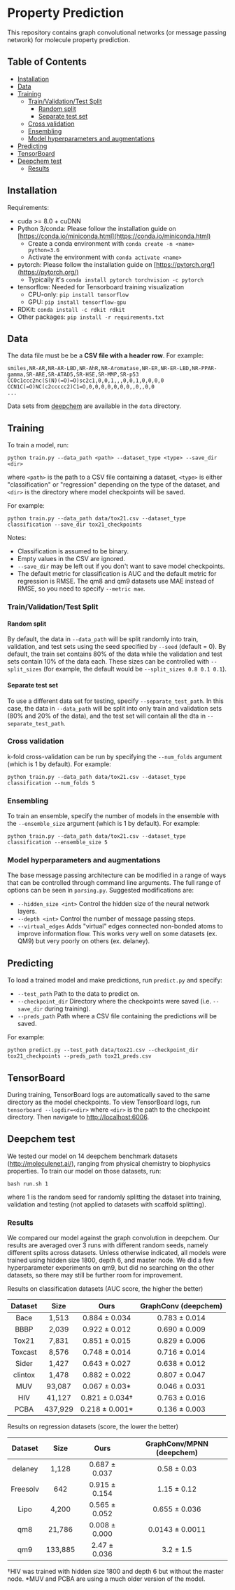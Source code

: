 # Property Prediction
This repository contains graph convolutional networks (or message passing network) for molecule property prediction.

## Table of Contents

* [Installation](#installation)
* [Data](#data)
* [Training](#training)
  + [Train/Validation/Test Split](#train-validation-test-split)
    - [Random split](#random-split)
    - [Separate test set](#separate-test-set)
  + [Cross validation](#cross-validation)
  + [Ensembling](#ensembling)
  + [Model hyperparameters and augmentations](#model-hyperparameters-and-augmentations)
* [Predicting](#predicting)
* [TensorBoard](#tensorboard)
* [Deepchem test](#deepchem-test)
  + [Results](#results)

## Installation
Requirements:
 * cuda >= 8.0 + cuDNN
 * Python 3/conda: Please follow the installation guide on [https://conda.io/miniconda.html](https://conda.io/miniconda.html)
   * Create a conda environment with `conda create -n <name> python=3.6`
   * Activate the environment with `conda activate <name>`
 * pytorch: Please follow the installation guide on [https://pytorch.org/](https://pytorch.org/)
   * Typically it's `conda install pytorch torchvision -c pytorch`
 * tensorflow: Needed for Tensorboard training visualization
   * CPU-only: `pip install tensorflow`
   * GPU: `pip install tensorflow-gpu`
 * RDKit: `conda install -c rdkit rdkit`
 * Other packages: `pip install -r requirements.txt`

## Data

The data file must be be a **CSV file with a header row**. For example:
```
smiles,NR-AR,NR-AR-LBD,NR-AhR,NR-Aromatase,NR-ER,NR-ER-LBD,NR-PPAR-gamma,SR-ARE,SR-ATAD5,SR-HSE,SR-MMP,SR-p53
CCOc1ccc2nc(S(N)(=O)=O)sc2c1,0,0,1,,,0,0,1,0,0,0,0
CCN1C(=O)NC(c2ccccc2)C1=O,0,0,0,0,0,0,0,,0,,0,0
...
```
Data sets from [deepchem](http://moleculenet.ai/) are available in the `data` directory.

## Training

To train a model, run:
```
python train.py --data_path <path> --dataset_type <type> --save_dir <dir>
```
where `<path>` is the path to a CSV file containing a dataset, `<type>` is either "classification" or "regression" depending on the type of the dataset, and `<dir>` is the directory where model checkpoints will be saved.

For example:
```
python train.py --data_path data/tox21.csv --dataset_type classification --save_dir tox21_checkpoints
```

Notes:
* Classification is assumed to be binary.
* Empty values in the CSV are ignored.
* `--save_dir` may be left out if you don't want to save model checkpoints.
* The default metric for classification is AUC and the default metric for regression is RMSE. The qm8 and qm9 datasets use MAE instead of RMSE, so you need to specify `--metric mae`.

### Train/Validation/Test Split

#### Random split

By default, the data in `--data_path` will be split randomly into train, validation, and test sets using the seed specified by `--seed` (default = 0). By default, the train set contains 80% of the data while the validation and test sets contain 10% of the data each. These sizes can be controlled with `--split_sizes` (for example, the default would be `--split_sizes 0.8 0.1 0.1`).

#### Separate test set

To use a different data set for testing, specify `--separate_test_path`. In this case, the data in `--data_path` will be split into only train and validation sets (80% and 20% of the data), and the test set will contain all the dta in `--separate_test_path`.

### Cross validation

k-fold cross-validation can be run by specifying the `--num_folds` argument (which is 1 by default). For example:
```
python train.py --data_path data/tox21.csv --dataset_type classification --num_folds 5
```

### Ensembling

To train an ensemble, specify the number of models in the ensemble with the `--ensemble_size` argument (which is 1 by default). For example:
```
python train.py --data_path data/tox21.csv --dataset_type classification --ensemble_size 5
```

### Model hyperparameters and augmentations

The base message passing architecture can be modified in a range of ways that can be controlled through command line arguments. The full range of options can be seen in `parsing.py`. Suggested modifications are:
* `--hidden_size <int>` Control the hidden size of the neural network layers.
* `--depth <int>` Control the number of message passing steps.
* `--virtual_edges` Adds "virtual" edges connected non-bonded atoms to improve information flow. This works very well on some datasets (ex. QM9) but very poorly on others (ex. delaney).

## Predicting

To load a trained model and make predictions, run `predict.py` and specify:
* `--test_path` Path to the data to predict on.
* `--checkpoint_dir` Directory where the checkpoints were saved (i.e. `--save_dir` during training).
* `--preds_path` Path where a CSV file containing the predictions will be saved.

For example:
```
python predict.py --test_path data/tox21.csv --checkpoint_dir tox21_checkpoints --preds_path tox21_preds.csv
```

## TensorBoard

During training, TensorBoard logs are automatically saved to the same directory as the model checkpoints. To view TensorBoard logs, run `tensorboard --logdir=<dir>` where `<dir>` is the path to the checkpoint directory. Then navigate to [http://localhost:6006](http://localhost:6006).

## Deepchem test
We tested our model on 14 deepchem benchmark datasets (http://moleculenet.ai/), ranging from physical chemistry to biophysics
properties. To train our model on those datasets, run:
```
bash run.sh 1
```
where 1 is the random seed for randomly splitting the dataset into training, validation and testing (not applied to datasets with scaffold splitting).

### Results

We compared our model against the graph convolution in deepchem. Our results are averaged over 3 runs with different random seeds, namely different splits across datasets. Unless otherwise indicated, all models were trained using hidden size 1800, depth 6, and master node. We did a few hyperparameter experiments on qm9, but did no searching on the other datasets, so there may still be further room for improvement.

Results on classification datasets (AUC score, the higher the better)

| Dataset | Size |	Ours |	GraphConv (deepchem) |
| :---: | :---: | :---: | :---: |
| Bace | 1,513 | 0.884 ± 0.034	| 0.783 ± 0.014 |
| BBBP | 2,039 | 0.922 ± 0.012	| 0.690 ± 0.009 |
| Tox21 | 7,831 | 0.851 ± 0.015	| 0.829 ± 0.006 |
| Toxcast | 8,576 | 0.748 ± 0.014	| 0.716 ± 0.014 |
| Sider | 1,427 |	0.643 ± 0.027	| 0.638 ± 0.012 |
| clintox | 1,478 | 0.882 ± 0.022	| 0.807 ± 0.047 |
| MUV | 93,087 | 0.067 ± 0.03* | 0.046 ± 0.031 |
| HIV | 41,127 |	0.821 ± 0.034† |	0.763 ± 0.016 |
| PCBA | 437,929 | 0.218 ± 0.001* | 	0.136 ± 0.003 | 

Results on regression datasets (score, the lower the better)

Dataset | Size | Ours | GraphConv/MPNN (deepchem) |
| :---: |:---:| :---:| :---: |
delaney	| 1,128 | 0.687 ± 0.037 | 	0.58 ± 0.03 |
Freesolv | 642 |	0.915 ± 0.154	| 1.15 ± 0.12 |
Lipo | 4,200 |	0.565 ± 0.052 |	0.655 ± 0.036 |
qm8 | 21,786 |	0.008 ± 0.000 | 0.0143 ± 0.0011 |
qm9 | 133,885 |	2.47 ± 0.036	| 3.2 ± 1.5 |

†HIV was trained with hidden size 1800 and depth 6 but without the master node.
*MUV and PCBA are using a much older version of the model.
